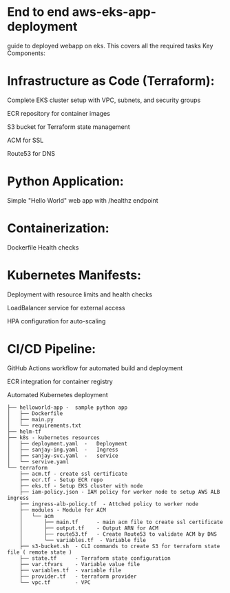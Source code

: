 # End to end aws-eks-app-deployment
guide to deployed webapp on eks. This covers all the required tasks 
Key Components:

# Infrastructure as Code (Terraform):
 Complete EKS cluster setup with VPC, subnets, and security groups
 
 ECR repository for container images
 
 S3 bucket for Terraform state management
 
 ACM for SSL 
 
 Route53 for DNS 


# Python Application:

 Simple "Hello World" web app with /healthz endpoint


# Containerization:
  Dockerfile
  Health checks


# Kubernetes Manifests:

 Deployment with resource limits and health checks
 
 LoadBalancer service for external access
 
 HPA configuration for auto-scaling
 

# CI/CD Pipeline:
 GitHub Actions workflow for automated build and deployment
 
 ECR integration for container registry
 
 Automated Kubernetes deployment
 
```├── alb-ingress-
├── helloworld-app -  sample python app
│   ├── Dockerfile 
│   ├── main.py
│   └── requirements.txt
├── helm-tf
├── k8s - kubernetes resources
│   ├── deployment.yaml  -   Deployment 
│   ├── sanjay-ing.yaml  -   Ingress 
│   ├── sanjay-svc.yaml  -   service 
│   └── servive.yaml
└── terraform
    ├── acm.tf - create ssl certificate 
    ├── ecr.tf - Setup ECR repo
    ├── eks.tf - Setup EKS cluster with node 
    ├── iam-policy.json - IAM policy for worker node to setup AWS ALB ingress
    ├── ingress-alb-policy.tf  - Attched policy to worker node 
    ├── modules - Module for ACM 
    │   └── acm
    │       ├── main.tf      - main acm file to create ssl certificate 
    │       ├── output.tf    - Output ARN for ACM 
    │       ├── route53.tf   - Create Route53 to validate ACM by DNS
    │       └── variables.tf  - Variable file
    ├── s3-bucket.sh  - CLI commands to create S3 for terraform state file ( remote state ) 
    ├── state.tf      - Terraform state configuration 
    ├── var.tfvars    - Variable value file 
    ├── variables.tf  - variable file 
    ├── provider.tf   - terraform provider
    └── vpc.tf        - VPC 
```






